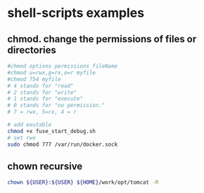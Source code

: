 
shell-scripts examples
=====

chmod. change the permissions of files or directories
-----
```sh
#chmod options permissions fileName
#chmod u=rwx,g=rx,o=r myfile
#chmod 754 myfile
# 4 stands for "read" 
# 2 stands for "write" 
# 1 stands for "execute"
# 0 stands for "no permission."
# 7 = rwx, 5=rx, 4 = r

# add exutable
chmod +x fuse_start_debug.sh
# set rwx
sudo chmod 777 /var/run/docker.sock
```

chown recursive
-----
```sh
chown ${USER}:${USER} ${HOME}/work/opt/tomcat -R
```


